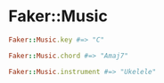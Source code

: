 # Faker::Music

```ruby
Faker::Music.key #=> "C"

Faker::Music.chord #=> "Amaj7"

Faker::Music.instrument #=> "Ukelele"
```
